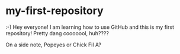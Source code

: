 # my-first-repository
:-) 
Hey everyone! I am learning how to use GitHub and this is my first repository! Pretty dang cooooool, huh???? 

On a side note, Popeyes or Chick Fil A? 
